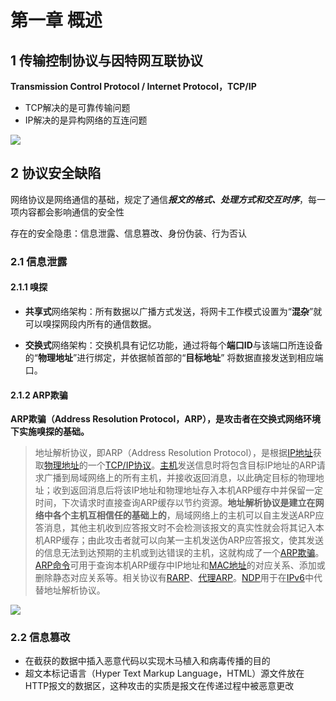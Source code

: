 # 第一章 概述

## 1 传输控制协议与因特网互联协议

**Transmission Control Protocol / Internet Protocol，TCP/IP**

* TCP解决的是可靠传输问题
* IP解决的是异构网络的互连问题

![](C:\Users\zy\Desktop\YizhangBlog\notebook\net-security-protocol\images\img001.jpeg)

## 2 协议安全缺陷

网络协议是网络通信的基础，规定了通信***报文的格式、处理方式和交互时序***，每一项内容都会影响通信的安全性

存在的安全隐患：信息泄露、信息篡改、身份伪装、行为否认

### 2.1 信息泄露

#### 2.1.1 嗅探

* **共享式**网络架构：所有数据以广播方式发送，将网卡工作模式设置为“**混杂**”就可以嗅探网段内所有的通信数据。

* **交换式**网络架构：交换机具有记忆功能，通过将每个**端口ID**与该端口所连设备的“**物理地址**”进行绑定，并依据帧首部的“**目标地址**” 将数据直接发送到相应端口。

#### 2.1.2 ARP欺骗

**ARP欺骗（Address Resolution Protocol，ARP），是攻击者在交换式网络环境下实施嗅探的基础。**

> 地址解析协议，即ARP（Address Resolution Protocol），是根据[IP地址](https://baike.baidu.com/item/IP地址)获取[物理地址](https://baike.baidu.com/item/物理地址/2129)的一个[TCP/IP协议](https://baike.baidu.com/item/TCP%2FIP协议)。[主机](https://baike.baidu.com/item/主机/455151)发送信息时将包含目标IP地址的ARP请求广播到局域网络上的所有主机，并接收返回消息，以此确定目标的物理地址；收到返回消息后将该IP地址和物理地址存入本机ARP缓存中并保留一定时间，下次请求时直接查询ARP缓存以节约资源。**地址解析协议是建立在网络中各个主机互相信任的基础上的**，局域网络上的主机可以自主发送ARP应答消息，其他主机收到应答报文时不会检测该报文的真实性就会将其记入本机ARP缓存；由此攻击者就可以向某一主机发送伪ARP应答报文，使其发送的信息无法到达预期的主机或到达错误的主机，这就构成了一个[ARP欺骗](https://baike.baidu.com/item/ARP欺骗)。[ARP命令](https://baike.baidu.com/item/ARP命令)可用于查询本机ARP缓存中IP地址和[MAC地址](https://baike.baidu.com/item/MAC地址)的对应关系、添加或删除静态对应关系等。相关协议有[RARP](https://baike.baidu.com/item/RARP)、[代理ARP](https://baike.baidu.com/item/代理ARP)。[NDP](https://baike.baidu.com/item/NDP)用于在[IPv6](https://baike.baidu.com/item/IPv6)中代替地址解析协议。

![](C:\Users\zy\Desktop\YizhangBlog\notebook\net-security-protocol\images\img002.jpg)

### 2.2 信息篡改

* 在截获的数据中插入恶意代码以实现木马植入和病毒传播的目的
* 超文本标记语言（Hyper Text Markup Language，HTML）源文件放在HTTP报文的数据区，这种攻击的实质是报文在传递过程中被恶意更改


